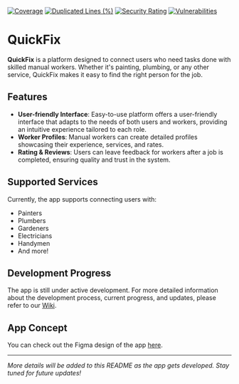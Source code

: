 [![Coverage](https://sonarcloud.io/api/project_badges/measure?project=arygm_QuickFix&metric=coverage)](https://sonarcloud.io/summary/new_code?id=arygm_QuickFix)
[![Duplicated Lines (%)](https://sonarcloud.io/api/project_badges/measure?project=arygm_QuickFix&metric=duplicated_lines_density)](https://sonarcloud.io/summary/new_code?id=arygm_QuickFix)
[![Security Rating](https://sonarcloud.io/api/project_badges/measure?project=arygm_QuickFix&metric=security_rating)](https://sonarcloud.io/summary/new_code?id=arygm_QuickFix)
[![Vulnerabilities](https://sonarcloud.io/api/project_badges/measure?project=arygm_QuickFix&metric=vulnerabilities)](https://sonarcloud.io/summary/new_code?id=arygm_QuickFix)

# QuickFix

**QuickFix** is a platform designed to connect users who need tasks done with skilled manual
workers. Whether it's painting, plumbing, or any other service, QuickFix makes it easy to find the
right person for the job.

## Features

- **User-friendly Interface**: Easy-to-use platform offers a user-friendly interface that adapts to
  the needs of both users and workers, providing an intuitive experience tailored to each role.
- **Worker Profiles**: Manual workers can create detailed profiles showcasing their experience,
  services, and rates.
- **Rating & Reviews**: Users can leave feedback for workers after a job is completed, ensuring
  quality and trust in the system.

## Supported Services

Currently, the app supports connecting users with:

- Painters
- Plumbers
- Gardeners
- Electricians
- Handymen
- And more!

## Development Progress

The app is still under active development. For more detailed information about the development
process, current progress, and updates, please refer to
our [Wiki](https://github.com/arygm/QuickFix/wiki).

## App Concept

You can check out the Figma design of the
app [here](https://www.figma.com/design/7PM5DUw0LOVGuODVoBtFEk/QuickFix?node-id=0-1&t=RP7Bd3AlO4wHatx8-1).

---

*More details will be added to this README as the app gets developed. Stay tuned for future
updates!*

